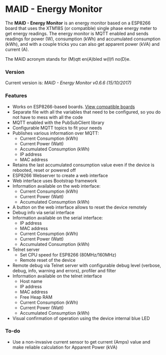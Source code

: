 # MAID - Energy Monitor

The **MAID - Energy Monitor** is an energy monitor based on a ESP8266 board that uses the XTM18S (or compatible) single phase energy meter to get energy readings. The energy monitor is MQTT enabled and sends readings for power (W), consumption (kWh) and accumulated consumption (kWh), and with a couple tricks you can also get apparent power (kVA) and current (A).

The MAID acronym stands for (M)qtt en(A)bled w(I)fi no(D)e.

### Version
Current version is: _MAID - Energy Monitor v0.6.6 (15/10/2017)_

### Features
+ Works on ESP8266-based boards. [View compatible boards](https://github.com/jorgeassuncao/MAID-EM/wiki/Parts-List)
+ Separate file with all the variables that need to be configured, so you do not have to mess with all the code
+ MQTT enabled with the PubSubClient library
+ Configurable MQTT topics to fit your needs
+ Publishes various information over MQTT:
  + Current Consumption (kWh)
  + Current Power (Watt)
  + Accumulated Consumption (kWh)
  + IP address
  + MAC address
+ Retains the last accumulated consumption value even if the device is rebooted, reset or powered off
+ ESP8266 Webserver to create a web interface
+ Web interface uses Bootstrap framework
+ Information available on the web interface:
  + Current Consumption (kWh)
  + Current Power (Watt)
  + Accumulated Consumption (kWh)
+ A button on the web interface allows to reset the device remotely
+ Debug info via serial interface
+ Information available on the serial interface:
  + IP address
  + MAC address
  + Current Consumption (kWh)
  + Current Power (Watt)
  + Accumulated Consumption (kWh)
+ Telnet server
  + Set CPU speed for ESP8266 (80MHz/160MHz)
  + Remote reset of the device
+ Remote debug via Telnet server with configurable debug level (verbose, debug, info, warning and errors), profiler and filter
+ Information available on the telnet interface
  + Host name
  + IP address
  + MAC address
  + Free Heap RAM
  + Current Consumption (kWh)
  + Current Power (Watt)
  + Accumulated Consumption (kWh)
+ Visual confirmation of operation using the device internal blue LED


### To-do
+ Use a non-invasive current sensor to get current (Amps) value and make reliable calculation for Apparent Power (kVA)

